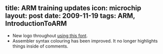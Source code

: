 title: ARM training updates
icon: microchip
layout: post
date: 2009-11-19
tags: ARM, IntroductionToARM
----

* New logo throughout [using this font](http://fontfabric.com/val-font/).
* Assembler syntax colouring has been improved. It no longer highlights things inside of comments.
